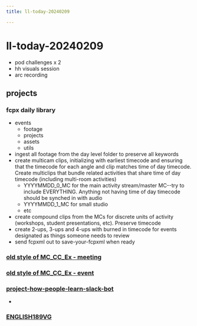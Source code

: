```yaml
---
title: ll-today-20240209

---
```


# ll-today-20240209

- pod challenges x 2
- hh visuals session
- arc recording

## projects

### fcpx daily library

- events
    - footage
    - projects
    - assets
    - utils
- ingest all footage from the day level folder to preserve all keywords
- create multicam clips, initializing with earliest timecode and ensuring that the timecode for each angle and clip matches time of day timecode. Create multiclips that bundle related activities that share time of day timecode (including multi-room activities)
    - YYYYMMDD_0_MC for the main activity stream/master MC--try to include EVERYTHING. Anything not having time of day timecode should be synched in with audio
    - YYYYMMDD_1_MC for small studio
    - etc
- create compound clips from the MCs for discrete units of activity (workshops, student presentations, etc). Preserve timecode
- create 2-ups, 3-ups and 4-ups with burned in timecode for events designated as things someone needs to review
- send fcpxml out to save-your-fcpxml when ready

### [old style of MC_CC_Ex - meeting](https://www.dropbox.com/scl/fi/hoxhkgjge2n6kkx2qz66x/20190301_003_designLab_Meeting_MC_CC_Ex.mov?rlkey=xtf3zp2o8jiyrelwjbvlae15d&dl=0)
### [old style of MC_CC_Ex - event](https://www.dropbox.com/scl/fi/vng83y09ibyxkhe3j99py/20190201_001_HH_Kickoff_MC_CC_Ex.mov?rlkey=kivs0nyyta0aip8rt6ppxsb62&dl=0)

### [project-how-people-learn-slack-bot](/l6Dmy9t5QtiuIK-z24siiA)
* 

### [ENGLISH189VG](https://hackmd.io/@ll-23-24/H1rPjKK9a/https%3A%2F%2Fhackmd.io%2Fc%2FH1rPjKK9a%2Fedit%3Fedit)


